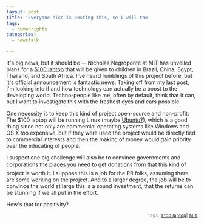 ```yaml
---
layout: post
title: 'Everyone else is posting this, so I will too'
tags:
  - humanrights
categories:
  - newstalk

---
```


It's big news, but it should be -- Nicholas Negroponte at MIT has unveiled plans for a <a href="http://www.pbs.org/frontlineworld/stories/india/kids.htmlhttp://www.pbs.org/frontlineworld/stories/india/kids.html">$100 laptop</a> that will be given to children in Brazil, China, Egypt, Thailand, and South Africa.  I've heard rumblings of this project before, but it's official announcement is fantastic news.  Taking off from my last post, I'm looking into if and how technology can actually be a boost to the developing world.  Techno-people like me, often by default, think that it can, but I want to investigate this with the freshest eyes and ears possible. 

One necessity is to keep this kind of project open-source and non-profit.  The $100 laptop will be running Linux (maybe <a href="http://www.ubuntulinux.org/">Ubuntu?</a>), which is a good thing since not only are commercial operating systems like Windows and OS X too expensive, but if they were used the project would be directly tied to commercial interests and then the making of money would gain priority over the educating of people.  

I suspect one big challenge will also be to convince governments and corporations&#151; the places you need to get donations from&#151; that this kind of project is worth it.  I suppose this is a job for the PR folks, assuming there are some working on the project.  And to a larger degree, the job will be to convince the world at large  this is a sound investment, that the returns can be stunning if we all put in the effort. 

How's that for positivity?
<!-- technorati tags start --><p style="text-align:right;font-size:11px;letter-spacing:.05em;color:#808979;">Tags: <a href="http://www.technorati.com/tag/$100 laptop" rel="tag">$100 laptop</a><strong>|</strong> <a href="http://www.technorati.com/tag/MIT" rel="tag">MIT</a></p><!-- technorati tags end -->
